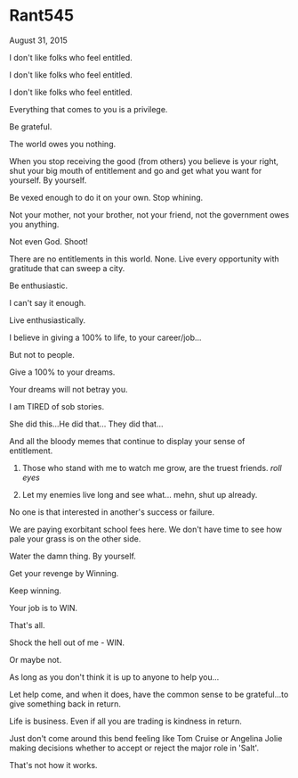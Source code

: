 # Rant545


August 31, 2015

I don't like folks who feel entitled. 

I don't like folks who feel entitled.

I don't like folks who feel entitled.

Everything that comes to you is a privilege.

Be grateful. 

The world owes you nothing. 

When you stop receiving the good (from others) you believe is your right, shut your big mouth of entitlement and go and get what you want for yourself. By yourself.

Be vexed enough to do it on your own. Stop whining. 

Not your mother, not your brother, not your friend, not the government owes you anything. 

Not even God. Shoot! 

There are no entitlements in this world. None. 
Live every opportunity with gratitude that can sweep a city.

Be enthusiastic. 

I can't say it enough. 

Live enthusiastically.

I believe in giving a 100% to life, to your career/job...

But not to people. 

Give a 100% to your dreams. 

Your dreams will not betray you.

I am TIRED of sob stories.

She did this...He did that... They did that...

And all the bloody memes that continue to display your sense of entitlement.

1. Those who stand with me to watch me grow, are the truest friends. *roll eyes*

2. Let my enemies live long and see what... mehn, shut up already. 

No one is that interested in another's success or failure.

We are paying exorbitant school fees here. We don't have time to see how pale your grass is on the other side.

Water the damn thing. By yourself. 

Get your revenge by Winning.

Keep winning.

Your job is to WIN.

That's all.

Shock the hell out of me - WIN.

Or maybe not.

As long as you don't think it is up to anyone to help you...

Let help come, and when it does, have the common sense to be grateful...to give something back in return.

Life is business. Even if all you are trading is kindness in return.

Just don't come around this bend feeling like Tom Cruise or Angelina Jolie making decisions whether to accept or reject the major role in 'Salt'.

That's not how it works.